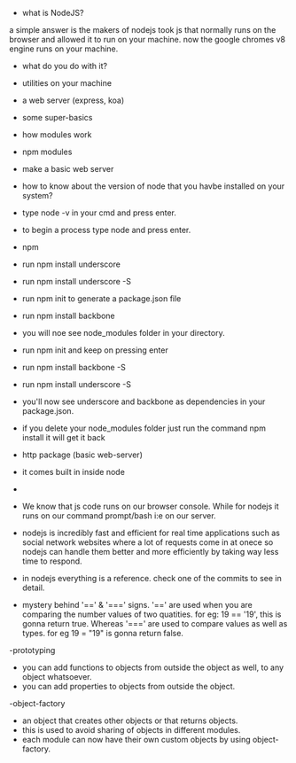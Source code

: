 - what is NodeJS?

a simple answer is the makers of nodejs took js that normally runs on the browser and allowed it to run on your machine. now the google chromes v8 engine runs on your machine.

- what do you do with it?
 - utilities on your machine
 - a web server (express, koa)

 - some super-basics
  - how modules work
  - npm modules
  - make a basic web server

- how to know about the version of node that you havbe installed on your system?
 - type node -v in your cmd and press enter.

- to begin a process type node and press enter.

- npm
 - run npm install underscore
 - run npm install underscore -S
 - run npm init to generate a package.json file
 - run npm install backbone
 - you will noe see node_modules folder in your directory.
  - run npm init and keep on pressing enter
  - run npm install backbone -S
  - run npm install underscore -S
  - you'll now see underscore and backbone as dependencies in your package.json.
  - if you delete your node_modules folder just run the command npm install it will get it back

- http package (basic web-server)
 - it comes built in inside node
 - 

- We know that js code runs on our browser console. While for nodejs it runs on our command prompt/bash i:e on our server.

- nodejs is incredibly fast and efficient for real time applications such as social network websites where a lot of requests come in at onece so nodejs can handle them better and more efficiently by taking way less time to respond.

- in nodejs everything is a reference. check one of the commits to see in detail.

- mystery behind '==' & '===' signs. '==' are used when you are comparing the number values of two quatities. for eg: 19 == '19', this is gonna return true. Whereas '===' are used to compare values as well as types. for eg 19 = "19" is gonna return false.

-prototyping
 - you can add functions to objects from outside the object as well, to any object whatsoever.
 - you can add properties to objects from outside the object.

-object-factory
 - an object that creates other objects or that returns objects.
 - this is used to avoid sharing of objects in different modules.
 - each module can now have their own custom objects by using object-factory.